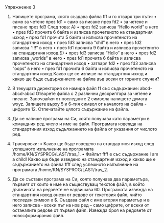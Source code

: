 Упражнение 3
1.	 Напишете програма, която създава файла fff и го отваря три пъти:
•	само за четене през fd1
•	само за писане през fd2
•	за четене и писане през fd3
След това:
А)
•	през fd2 записва “Hello world” в него
•	през fd3 прочита 6 байта и изписва прочетеното на стандартния изход
•	през fd1 прочита 5 байта  и изписва прочетеното на стандартния изход
•	през fd3 записва “chil”  в него 
•	през fd2 записва “!!!”  в него
•	през fd1  прочита 9 байта  и изписва прочетеното на стандартния изход
             Б)
•	през fd3 записва “Hello” в него
•	през fd2 записва „worlds” в него
•	през fd1 прочита 6 байта  и изписва прочетеното на стандартния изход
•	затваря  fd2
•	през fd3 записва “oops”  в него
•	през fd1  прочита 6 байта  и изписва прочетеното на стандартния изход
Какво ще се изпише на стандартния изход и какво ще бъде съдържанието на файла във всеки от горните  случаи?


2.	В текущата директория се намира файл f1 със съдържание:
abcd-abcd-abcd
Отворете файла с 2 различни дескриптора за четене и писане. Започвайки от  последните 2 символа напишете думата wxyz. Запишете върху 5 и 6-тия символ от началото на файла - цифрите 12. Отпечатайте цялото съдържание на файла.

3.	Да се напише програма на Си, която получава като параметри в командния ред число и име на файл. Програмата извежда на стандартиния изход съдължанието на файла от указания от числото ред.



4.	Трасировки:
•	Какво ще бъде изведено на стандартиня изход   след успешното изпълнение на програмата /home/KN/SYSPROG/LAST/tras_1.
•	Файлът ffff е със съдържание I am a child! Какво ще бъде изведено на стандартния изход и какво ще е съдържанието на файла ffff  след успешното изпълнение на програмата /home/KN/SYSPROG/LAST/tras_2.

5.	 Да се състави програма на Си, която получава два параметъра, първият от които е име на съществуващ текстов файл, в който дължината на редовете не надвишава 60. Програмата извежда на стандартния изход онези от редове от текстовия файл, чийто последен символ е $. Създава файл с име втория параметър и в него записва - всеки път на нов ред –  само  цифрите, от всеки от останалите редове от първия файл. Извежда броя на редовете от новосформирания файл.
